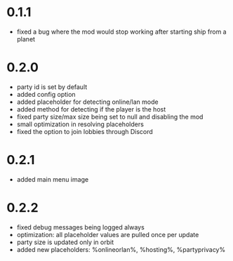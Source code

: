 # 0.1.1

- fixed a bug where the mod would stop working after starting ship from a planet

# 0.2.0

- party id is set by default
- added config option
- added placeholder for detecting online/lan mode
- added method for detecting if the player is the host
- fixed party size/max size being set to null and disabling the mod
- small optimization in resolving placeholders
- fixed the option to join lobbies through Discord

# 0.2.1

- added main menu image

# 0.2.2

- fixed debug messages being logged always
- optimization: all placeholder values are pulled once per update
- party size is updated only in orbit
- added new placeholders: %onlineorlan%, %hosting%, %partyprivacy%
